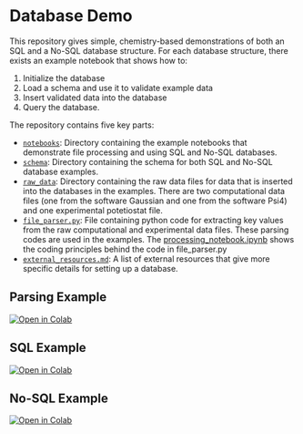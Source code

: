 # Database Demo

This repository gives simple, chemistry-based demonstrations of both an SQL
and a No-SQL database structure. For each database structure, there exists 
an example notebook that shows how to: 
1. Initialize the database 
2. Load a schema and use it to validate example data
3. Insert validated data into the database
4. Query the database.

The repository contains five key parts: 

* [`notebooks`](notebooks): Directory containing the example notebooks that demonstrate file processing and using SQL and No-SQL databases. 
* [`schema`](schema): Directory containing the schema for both SQL and No-SQL database examples. 
* [`raw_data`](raw_data): Directory containing the raw data files for data that is inserted into the databases 
in the examples. There are two computational data files (one from the software 
Gaussian and one from the software Psi4) and one experimental potetiostat file. 
* [`file_parser.py`](file_parser.py):  File containing python code for extracting key values from the raw
computational and experimental data files. These parsing codes are used in the 
examples. The [processing_notebook.ipynb](notebooks/processing_notebook.ipynb) shows the coding principles behind the code in file_parser.py
* [`external_resources.md`](external_resources.md): A list of external resources that give more specific details for setting up a database.


## Parsing Example
[![Open in Colab](https://colab.research.google.com/assets/colab-badge.svg)](https://colab.research.google.com/github/D3TaLES/databases_demo/blob/main/notebooks/processing_notebook.ipynb)

## SQL Example
[![Open in Colab](https://colab.research.google.com/assets/colab-badge.svg)](https://colab.research.google.com/github/D3TaLES/databases_demo/blob/main/notebooks/sql_notebook.ipynb)

## No-SQL Example
[![Open in Colab](https://colab.research.google.com/assets/colab-badge.svg)](https://colab.research.google.com/github/D3TaLES/databases_demo/blob/main/notebooks/no_sql_notebook.ipynb)

